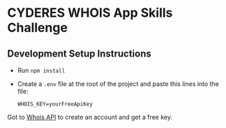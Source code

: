 # CYDERES WHOIS App Skills Challenge

## Development Setup Instructions

- Run `npm install`
- Create a `.env` file at the root of the project and paste this lines into the file:

  ```
  WHOIS_KEY=yourFreeApiKey

  ```

Got to [Whois API](https://whois.whoisxmlapi.com/) to create an account and get a free key.
